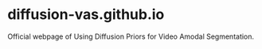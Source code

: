 # diffusion-vas.github.io

Official webpage of Using Diffusion Priors for Video Amodal Segmentation.
